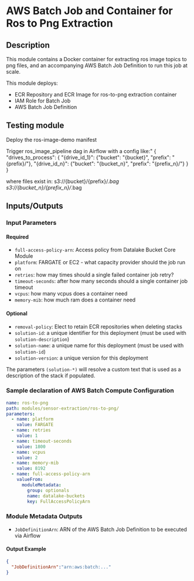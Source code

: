# AWS Batch Job and Container for Ros to Png Extraction 

## Description

This module contains a Docker container for extracting ros image topics to png files, and an accompanying
AWS Batch Job Definition to run this job at scale.

This module deploys:

- ECR Repository and ECR Image for ros-to-png extraction container
- IAM Role for Batch Job
- AWS Batch Job Definition

## Testing module

Deploy the ros-image-demo manifest
 
Trigger ros_image_pipeline dag in Airflow with a config like:"
{
    "drives_to_process": {
        "{drive_id_1}": {"bucket": "{bucket}", "prefix": "{prefix}/"},
        "{drive_id_n}": {"bucket": "{bucket_n}", "prefix": "{prefix_n}/"}
    }
}

where files exist in:
    s3://{bucket}/{prefix}/*.bag
    s3://{bucket_n}/{prefix_n}/*.bag
    
## Inputs/Outputs

### Input Parameters

#### Required

- `full-access-policy-arn`: Access policy from Datalake Bucket Core Module
- `platform`: FARGATE or EC2 - what capacity provider should the job run on
- `retries`: how may times should a single failed container job retry?
- `timeout-seconds`: after how many seconds should a single container job timeout
- `vcpus`: how many vcpus does a container need
- `memory-mib`: how much ram does a container need

#### Optional
- `removal-policy`: Elect to retain ECR repositories when deleting stacks
- `solution-id`: a unique identifier for this deployment (must be used with `solution-description`)
- `solution-name`: a unique name for this deployment (must be used with `solution-id`)
- `solution-version`: a unique version for this deployment

The parameters `(solution-*)` will resolve a custom text that is used as a description of the stack if populated.
### Sample declaration of AWS Batch Compute Configuration

```yaml
name: ros-to-png
path: modules/sensor-extraction/ros-to-png/
parameters:
  - name: platform
    value: FARGATE
  - name: retries
    value: 1
  - name: timeout-seconds
    value: 1800
  - name: vcpus
    value: 2
  - name: memory-mib
    value: 8192
  - name: full-access-policy-arn
    valueFrom:
      moduleMetadata:
        group: optionals
        name: datalake-buckets
        key: FullAccessPolicyArn
```

### Module Metadata Outputs

- `JobDefinitionArn`: ARN of the AWS Batch Job Definition to be executed via Airflow

            
#### Output Example

```json
{
  "JobDefinitionArn":"arn:aws:batch:..."
}
```
